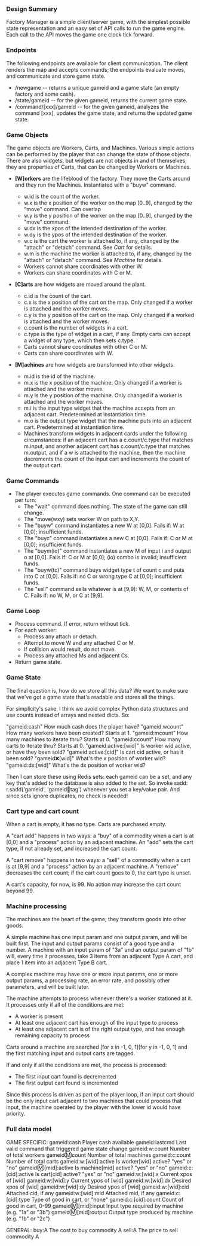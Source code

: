 ### Design Summary

Factory Manager is a simple client/server game, with the simplest possible state representation and an easy set of API calls to run the game engine. Each call to the API moves the game one clock tick forward. 

### Endpoints
The following endpoints are available for client communication. The client renders the map and accepts commands; the endpoints evaluate moves, and communicate and store game state.
* /newgame -- returns a unique gameid and a game state (an empty factory and some cash).
* /state/gameid -- for the given gameid, returns the current game state.
* /command/[xxx]/gameid -- for the given gameid, analyzes the command [xxx], updates the game state, and returns the updated game state.

### Game Objects
The game objects are Workers, Carts, and Machines. Various simple actions can be performed by the player that can change the state of those objects. 
There are also widgets, but widgets are not objects in and of themselves; they are properties of Carts, that can be changed by Workers or Machines.

* __[W]orkers__ are the lifeblood of the factory. They move the Carts around and they run the Machines. Instantiated with a "buyw" command.
    * w.id is the count of the worker.
    * w.x is the x position of the worker on the map [0..9], changed by the "move" command. Can overlap 
    * w.y is the y position of the worker on the map [0..9], changed by the "move" command.
    * w.dx is the xpos of the intended destination of the worker.
    * w.dy is the ypos of the intended destination of the worker.
    * w.c is the cart the worker is attached to, if any, changed by the "attach" or "detach" command. See *Cart* for details.
    * w.m is the machine the worker is attached to, if any, changed by the "attach" or "detach" command. See *Machine* for details.
    * Workers cannot share coordinates with other W.
    * Workers can share coordinates with C or M.
    
* __[C]arts__ are how widgets are moved around the plant. 
    - c.id is the count of the cart.
    - c.x is the x position of the cart on the map. Only changed if a worker is attached and the worker moves.
    - c.y is the y position of the cart on the map. Only changed if a worked is attached and the worker moves.
    - c.count is the number of widgets in a cart. 
    - c.type is the type of widget in a cart, if any. Empty carts can accept a widget of any type, which then sets c.type.
    - Carts cannot share coordinates with other C or M.
    - Carts can share coordinates with W.
    
* __[M]achines__ are how widgets are transformed into other widgets.
    - m.id is the id of the machine.
    - m.x is the x position of the machine. Only changed if a worker is attached and the worker moves.
    - m.y is the y position of the machine. Only changed if a worker is attached and the worker moves.
    - m.i is the input type widget that the machine accepts from an adjacent cart. Predetermined at instantiation time.
    - m.o is the output type widget that the machine puts into an adjacent cart. Predetermined at instantiation time.
    - Machines transform widgets in adjacent cards under the following circumstances: if an adjacent cart has a c.count/c.type that matches m.input, and another adjacent cart has c.count/c.type that matches m.output, and if a w is attached to the machine, then the machine decrements the count of the input cart and increments the count of the output cart.  
    
### Game Commands
- The player executes game commands. One command can be executed per turn:
    - The "wait" command does nothing. The state of the game can still change.
    - The "move(wxy) sets worker W on path to X,Y. 
    - The "buyw" command instantiates a new W at [0,0]. Fails if: W at [0,0]; insufficient funds.
    - The "buyc" command instantiates a new C at [0,0]. Fails if: C or M at [0,0]; insufficient funds.
    - The "buym(io)" command instantiates a new M of input i and output o at [0,0]. Fails if: C or M at [0,0]; (io) combo is invalid; insufficient funds.
    - The "buyw(tc)" command buys widget type t of count c and puts into C at [0,0]. Fails if: no C or wrong type C at [0,0]; insufficient funds.
    - The "sell" command sells whatever is at [9,9]: W, M, or contents of C. Fails if: no W, M, or C at [9,9].

### Game Loop
- Process command. If error, return without tick.
- For each worker: 
  - Process any attach or detach.
  - Attempt to move W and any attached C or M. 
  - If collision would result, do not move.
  - Process any attached Ms and adjacent Cs.
- Return game state.

### Game State
The final question is, how do we store all this data? We want to make sure
that we've got a game state that's readable and stores all the things.

For simplicity's sake, I think we avoid complex Python data structures and
use counts instead of arrays and nested dicts. So:

"gameid:cash"           How much cash does the player have?
"gameid:wcount"         How many workers have been created? Starts at 1.
"gameid:mcount"         How many machines to iterate thru? Starts at 0.
"gameid:ccount"         How many carts to iterate thru? Starts at 0.
"gameid:active:[wid]"   Is worker wid active, or have they been sold?
"gameid:active:[cid]"   Is cart cid active, or has it been sold?
"gameid:x:[wid]"        What's the x position of worker wid?
"gameid:dx:[wid]"       What's the dx position of worker wid?

Then I can store these using Redis sets: each gameid can be a set, and any
key that's added to the database is also added to the set. So invoke sadd:
r.sadd('gameid', 'gameid:key:tag') whenever you set a key/value pair. And
since sets ignore duplicates, no check is needed!

### Cart type and cart count

When a cart is empty, it has no type. Carts are purchased empty.

A "cart add" happens in two ways: a "buy" of a commodity when a cart is at
[0,0] and a "process" action by an adjacent machine. An "add" sets the cart
type, if not already set, and increased the cart count.

A "cart remove" happens in two ways: a "sell" of a commodity when a cart is
at [9,9] and a "process" action by an adjacent machine. A "remove" decreases
the cart count; if the cart count goes to 0, the cart type is unset.

A cart's capacity, for now, is 99. No action may increase the cart count
beyond 99.

### Machine processing

The machines are the heart of the game; they transform goods into other goods.

A simple machine has one input param and one output param, and will be built 
first. The input and output params consist of a good type and a number. A 
machine with an input param of "3a" and an output param of "1b" will, every
time it processes, take 3 items from an adjacent Type A cart, and place 1
item into an adjacent Type B cart.

A complex machine may have one or more input params, one or more output params,
a processing rate, an error rate, and possibly other parameters, and will be
built later.

The machine attempts to process whenever there's a worker stationed at it.
It processes only if all of the conditions are met:

* A worker is present
* At least one adjacent cart has enough of the input type to process
* At least one adjacent cart is of the right output type, and has enough
  remaining capacity to process

Carts around a machine are searched [for x in -1, 0, 1][for y in -1, 0, 1]
and the first matching input and output carts are tagged.

If and only if all the conditions are met, the process is processed:
* The first input cart found is decremented
* The first output cart found is incremented

Since this process is driven as part of the player loop, if an input cart 
should be the only input cart adjacent to two machines that could process
that input, the machine operated by the player with the lower id would have 
priority.

### Full data model
GAME SPECIFIC:
gameid:cash             Player cash available
gameid:lastcmd          Last valid command that triggered game state change
gameid:w:count          Number of total workers 
gameid:m:count          Number of total machines
gameid:c:count          Number of total carts
gameid:w:[wid]:active   Is worker[wid] active? "yes" or "no"
gameid:m:[mid]:active   Is machine[mid] active? "yes" or "no"
gameid:c:[cid]:active   Is cart[cid] active? "yes" or "no"
gameid:w:[wid]:x        Current xpos of [wid]
gameid:w:[wid]:y        Current ypos of [wid]
gameid:w:[wid]:dx       Desired xpos of [wid]
gameid:w:[wid]:dy       Desired ypos of [wid]
gameid:w:[wid]:cid      Attached cid, if any
gameid:w:[wid]:mid      Attached mid, if any
gameid:c:[cid]:type     Type of good in cart, or "none"
gameid:c:[cid]:count    Count of good in cart, 0-99
gameid:m:[mid]:input    Input type required by machine (e.g. "1a" or "3b")
gameid:m:[mid]:output   Output type produced by machine (e.g. "1b" or "2c")

GENERAL:
buy:A                   The cost to buy commodity A
sell:A                  The price to sell commodity A
